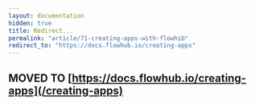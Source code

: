 ```yaml
---
layout: documentation
hidden: true
title: Redirect...
permalink: "article/71-creating-apps-with-flowhib"
redirect_to: "https://docs.flowhub.io/creating-apps"
---
```


## MOVED TO [https://docs.flowhub.io/creating-apps](/creating-apps)

<link rel="canonical" href="https://docs.flowhub.io/creating-apps">
<script>
window.location.href = '/creating-apps';
</script>
